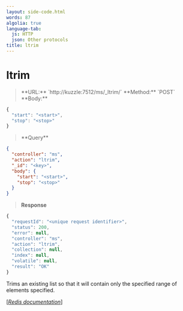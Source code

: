 ```yaml
---
layout: side-code.html
words: 87
algolia: true
language-tab:
  js: HTTP
  json: Other protocols
title: ltrim
---
```


# ltrim



<blockquote class="js">
<p>
**URL:** `http://kuzzle:7512/ms/_ltrim/<key>`  
**Method:** `POST`  
**Body:**
</p>
</blockquote>


```js
{
  "start": "<start>",
  "stop": "<stop>"
}
```



<blockquote class="json">
<p>
**Query**
</p>
</blockquote>


```json
{
  "controller": "ms",
  "action": "ltrim",
  "_id": "<key>",
  "body": {
    "start": "<start>",
    "stop": "<stop>"
  }
}
```

>**Response**

```javascript
{
  "requestId": "<unique request identifier>",
  "status": 200,
  "error": null,
  "controller": "ms",
  "action": "ltrim",
  "collection": null,
  "index": null,
  "volatile": null,
  "result": "OK"
}
```

Trims an existing list so that it will contain only the specified range of elements specified.

[[_Redis documentation_]](https://redis.io/commands/ltrim)
